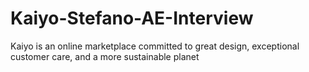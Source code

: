 # Kaiyo-Stefano-AE-Interview
Kaiyo is an online marketplace committed to great design, exceptional customer care, and a more sustainable planet
